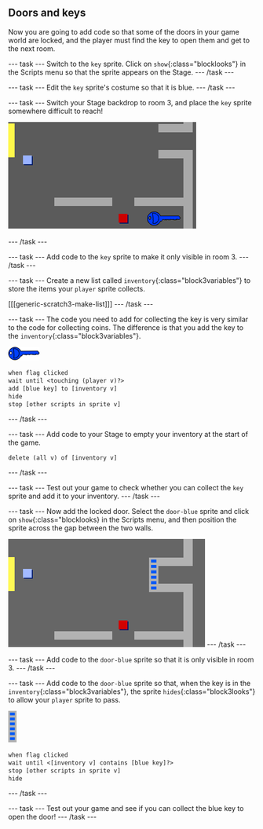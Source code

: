 ## Doors and keys

Now you are going to add code so that some of the doors in your game world are locked, and the player must find the key to open them and get to the next room.

\--- task \--- Switch to the `key` sprite. Click on `show`{:class="blocklooks"} in the Scripts menu so that the sprite appears on the Stage. \--- /task \---

\--- task \--- Edit the `key` sprite's costume so that it is blue. \--- /task \---

\--- task \--- Switch your Stage backdrop to room 3, and place the `key` sprite somewhere difficult to reach!

![screenshot](images/world-key.png)

\--- /task \---

\--- task \--- Add code to the `key` sprite to make it only visible in room 3. \--- /task \---

\--- task \--- Create a new list called `inventory`{:class="block3variables"} to store the items your `player` sprite collects.

[[[generic-scratch3-make-list]]] \--- /task \---

\--- task \--- The code you need to add for collecting the key is very similar to the code for collecting coins. The difference is that you add the key to the `inventory`{:class="block3variables"}.

![key](images/key.png)

```blocks3
when flag clicked
wait until <touching (player v)?>
add [blue key] to [inventory v]
hide
stop [other scripts in sprite v]
```

\--- /task \---

\--- task \--- Add code to your Stage to empty your inventory at the start of the game.

```blocks3
delete (all v) of [inventory v]
```

\--- /task \---

\--- task \--- Test out your game to check whether you can collect the `key` sprite and add it to your inventory. \--- /task \---

\--- task \--- Now add the locked door. Select the `door-blue` sprite and click on `show`{:class="blocklooks} in the Scripts menu, and then position the sprite across the gap between the two walls.

![스크린샷](images/world-door.png) \--- /task \---

\--- task \--- Add code to the `door-blue` sprite so that it is only visible in room 3. \--- /task \---

\--- task \--- Add code to the `door-blue` sprite so that, when the key is in the `inventory`{:class="block3variables"}, the sprite `hides`{:class="block3looks"} to allow your `player` sprite to pass.

![door](images/door.png)

```blocks3
when flag clicked
wait until <[inventory v] contains [blue key]?>
stop [other scripts in sprite v]
hide
```

\--- /task \---

\--- task \--- Test out your game and see if you can collect the blue key to open the door! \--- /task \---